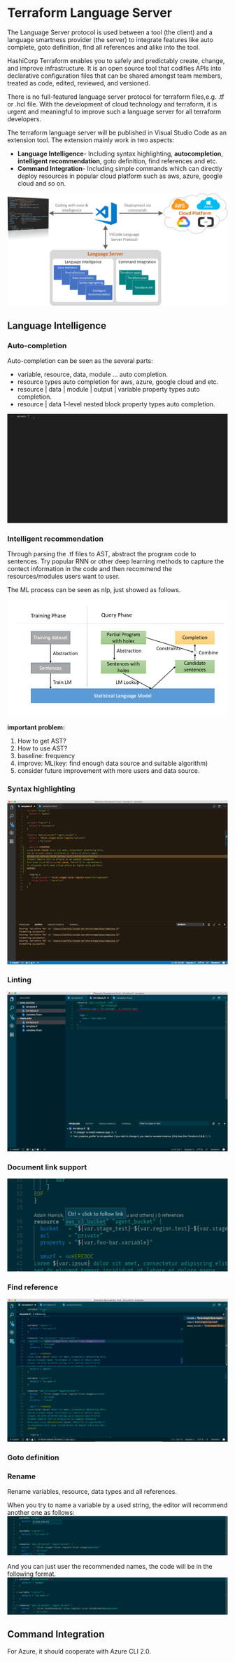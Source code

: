# Terraform Language Server

The Language Server protocol is used between a tool (the client) and a language smartness provider (the server) to integrate features like auto complete, goto definition, find all references and alike into the tool.

HashiCorp Terraform enables you to safely and predictably create, change, and improve infrastructure. It is an open source tool that codifies APIs into declarative configuration files that can be shared amongst team members, treated as code, edited, reviewed, and versioned.

There is no full-featured language server protocol for terraform files,e.g. .tf or .hcl file. With the development of cloud technology and terraform, it is urgent and meaningful to improve such a language server for all terraform developers.

The terraform language server will be published in Visual Studio Code as an extension tool. The extension mainly work in two aspects:

 - **Language Intelligence**- Including syntax highlighting, **autocompletion**, **intelligent recommendation**, goto definition, find references and etc.
 - **Command Integration**- Including simple commands which can directly deploy resources in popular cloud platform such as aws, azure, google cloud and so on.
 

![Failed to load image](https://github.com/zunlihu/Terraform-Language-Server/blob/master/images/System%20Architecture.png "System Architecture")

## Language Intelligence

### Auto-completion 

Auto-completion can be seen as the several parts:

- variable, resource, data, module ... auto completion.
- resource types auto completion for aws, azure, google cloud and etc.
- resource | data | module | output | variable property types auto completion.
- resource | data 1-level nested block property types auto completion.

![](https://github.com/zunlihu/Terraform-Language-Server/blob/master/images/terraform-auto-completion.gif)

### Intelligent recommendation
Through parsing the .tf files to AST, abstract the program code to sentences. Try popular RNN or other deep learning methods to capture the contect information in the code and then recommend the resources/modules users want to user.

The ML process can be seen as nlp, just showed as follows. 

![](https://github.com/zunlihu/Terraform-Language-Server/blob/master/images/ML.PNG)

**important problem:**

1. How to get AST?
2. How to use AST?
3. baseline: frequency
4. improve: ML(key: find enough data source and suitable algorithm)
5. consider future improvement with more users and data source.

### Syntax highlighting
![](https://github.com/zunlihu/Terraform-Language-Server/blob/master/images/screenshot.png)

### Linting
![](https://github.com/zunlihu/Terraform-Language-Server/blob/master/images/screenshot-tflint.png)

### Document link support
![](https://github.com/zunlihu/Terraform-Language-Server/blob/master/images/terraform-document-link-2.png)

### Find reference
![](https://github.com/zunlihu/Terraform-Language-Server/blob/master/images/terraform-find-references.png)

### Goto definition 

### Rename 

Rename variables, resource, data types and all references.

When you try to name a variable by a used string, the editor will recommend another one as follows:
![](https://github.com/zunlihu/Terraform-Language-Server/blob/master/images/terraform-rename-variable-before.png)

And you can just user the recommended names, the code will be in the following format.
![](https://github.com/zunlihu/Terraform-Language-Server/blob/master/images/terraform-rename-variable-after.png)

## Command Integration

For Azure, it should cooperate with Azure CLI 2.0.